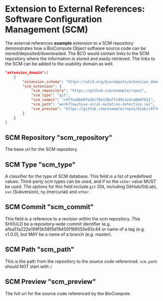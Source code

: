 # Extension to External References: Software Configuration Management (SCM)

The external references **example** extension to a SCM repository demonstrates how a BioCompute Object software source code can be stored/deposited/downloaded. The BCO would contain links to the SCM repository where the information is stored and easily retrieved. The links to the SCM can be added to the usability domain as well.

```json
"extension_domain":[
    {
        "extension_schema": "https://w3id.org/biocompute/extension_domain/1.1.0/scm/scm_extension.json",
        "scm_extension": {
            "scm_repository": "https://github.com/example/repo1",
            "scm_type": "git",
            "scm_commit": "c9ffea0b60fa3bcf8e138af7c99ca141a6b8fb21",
            "scm_path": "workflow/hive-viral-mutation-detection.cwl",
            "scm_preview": "https://github.com/example/repo1/blob/c9ffea0b60fa3bcf8e138af7c99ca141a6b8fb21/workflow/hive-viral-mutation-detection.cwl"
        }
    }
]
```
## SCM Repository "scm_repository"

The base url for the SCM repository.

## SCM Type "scm_type"

A classifier for the type of SCM database. This feild is a list of predefined values. Third-party scm types can be used, and if so the `other` value MUST be used. The options for this field include `git` (Git, including GitHub/GitLab), `svn` (Subversion), `hg` (mercurial) and `other`.

## SCM Commit "scm_commit"

This field is a reference to a revision within the scm repository. This SHOULD be a repository-wide commit identifier (e.g. afba51a222e199f5b58f9d19450f189055e93c44 or name of a tag (e.g. v1.0.0), but MAY be a name of a branch (e.g. master).

## SCM Path "scm_path"

This is the path from the repository to the source code referenced. `scm_path` should NOT start with `/`

## SCM Preview "scm_preview"

The full uri for the source code referenced by the BioCompute.